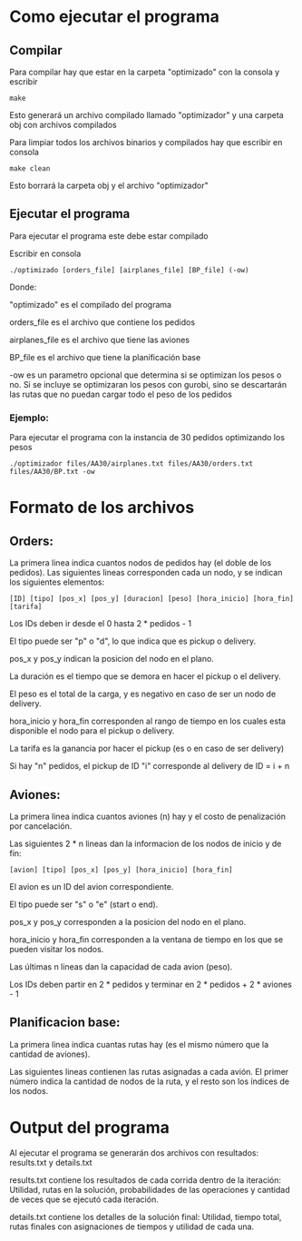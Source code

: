 # Como ejecutar el programa

## Compilar

Para compilar hay que estar en la carpeta "optimizado" con la consola y escribir

```
make
```

Esto generará un archivo compilado llamado "optimizador" y una carpeta obj con archivos compilados

Para limpiar todos los archivos binarios y compilados hay que escribir en consola

```
make clean
```

Esto borrará la carpeta obj y el archivo "optimizador"

## Ejecutar el programa

Para ejecutar el programa este debe estar compilado

Escribir en consola 

```
./optimizado [orders_file] [airplanes_file] [BP_file] (-ow)  
```

Donde:

"optimizado" es el compilado del programa

orders_file es el archivo que contiene los pedidos

airplanes_file es el archivo que tiene las aviones

BP_file es el archivo que tiene la planificación base

-ow es un parametro opcional que determina si se optimizan los pesos o no. Si se incluye se optimizaran los pesos con gurobi, sino se descartarán las rutas que no puedan cargar todo el peso de los pedidos

### Ejemplo:

Para ejecutar el programa con la instancia de 30 pedidos optimizando los pesos

```
./optimizador files/AA30/airplanes.txt files/AA30/orders.txt files/AA30/BP.txt -ow 
```

# Formato de los archivos

## Orders:

La primera linea indica cuantos nodos de pedidos hay (el doble de los pedidos).
Las siguientes lineas corresponden cada un nodo, y se indican los siguientes elementos:

```
[ID] [tipo] [pos_x] [pos_y] [duracion] [peso] [hora_inicio] [hora_fin] [tarifa]
```

Los IDs deben ir desde el 0 hasta 2 * pedidos - 1

El tipo puede ser "p" o "d", lo que indica que es pickup o delivery.

pos_x y pos_y indican la posicion del nodo en el plano.

La duración es el tiempo que se demora en hacer el pickup o el delivery.

El peso es el total de la carga, y es negativo en caso de ser un nodo de delivery.

hora_inicio y hora_fin corresponden al rango de tiempo en los cuales esta disponible el nodo para el pickup o delivery.

La tarifa es la ganancia por hacer el pickup (es o en caso de ser delivery)

Si hay "n" pedidos, el pickup de ID "i" corresponde al delivery de ID = i + n

## Aviones:

La primera linea indica cuantos aviones (n) hay y el costo de penalización por cancelación.

Las siguientes 2 * n lineas dan la informacion de los nodos de inicio y de fin:

```
[avion] [tipo] [pos_x] [pos_y] [hora_inicio] [hora_fin]
```

El avion es un ID del avion correspondiente.

El tipo puede ser "s" o "e" (start o end).

pos_x y pos_y corresponden a la posicion del nodo en el plano.

hora_inicio y hora_fin corresponden a la ventana de tiempo en los que se pueden visitar los nodos.

Las últimas n lineas dan la capacidad de cada avion (peso).

Los IDs deben partir en 2 * pedidos y terminar en 2 * pedidos + 2 * aviones - 1

## Planificacion base:

La primera linea indica cuantas rutas hay (es el mismo número que la cantidad de aviones).

Las siguientes lineas contienen las rutas asignadas a cada avión. El primer número indica la cantidad de nodos de la ruta, y el resto son los índices de los nodos.

# Output del programa

Al ejecutar el programa se generarán dos archivos con resultados: results.txt y details.txt

results.txt contiene los resultados de cada corrida dentro de la iteración: Utilidad, rutas en la solución, probabilidades de las operaciones y cantidad de veces que se ejecutó cada iteración.

details.txt contiene los detalles de la solución final: Utilidad, tiempo total, rutas finales con asignaciones de tiempos y utilidad de cada una.
